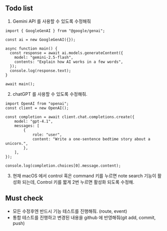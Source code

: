 ## Todo list
1. Gemini API 를 사용할 수 있도록 수정해줘 
```
import { GoogleGenAI } from "@google/genai";

const ai = new GoogleGenAI({});

async function main() {
  const response = await ai.models.generateContent({
    model: "gemini-2.5-flash",
    contents: "Explain how AI works in a few words",
  });
  console.log(response.text);
}

await main();
```


2. chatGPT 를 사용할 수 있도록 수정해줘.
```
import OpenAI from "openai";
const client = new OpenAI();

const completion = await client.chat.completions.create({
    model: "gpt-4.1",
    messages: [
        {
            role: "user",
            content: "Write a one-sentence bedtime story about a unicorn.",
        },
    ],
});

console.log(completion.choices[0].message.content);
```

3. 현재 macOS 에서 control 혹은 command 키를 누르면 note search 기능이 활성화 되는데, Control 키를 짧게 2번 누르면 활성화 되도록 수정해. 
## Must check
- 모든 수정후엔 반드시 기능 테스트를 진행해줘. (route, event)
- 통합 테스트를 진행하고 변경된 내용을 github 에 반영해줘(git add, commit, push)
